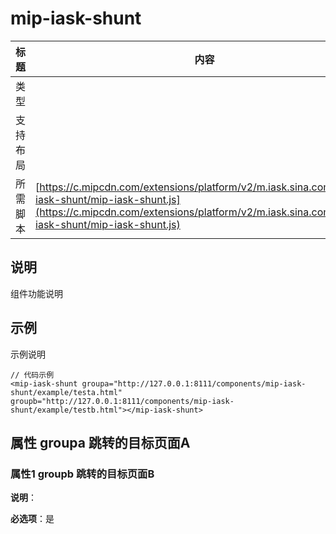 # mip-iask-shunt

标题|内容
----|----
类型|
支持布局|
所需脚本| [https://c.mipcdn.com/extensions/platform/v2/m.iask.sina.com.cn/mip-iask-shunt/mip-iask-shunt.js](https://c.mipcdn.com/extensions/platform/v2/m.iask.sina.com.cn/mip-iask-shunt/mip-iask-shunt.js)

## 说明

组件功能说明

## 示例

示例说明

```
// 代码示例
<mip-iask-shunt groupa="http://127.0.0.1:8111/components/mip-iask-shunt/example/testa.html" groupb="http://127.0.0.1:8111/components/mip-iask-shunt/example/testb.html"></mip-iask-shunt>
```

## 属性 groupa 跳转的目标页面A

### 属性1 groupb 跳转的目标页面B

**说明**：

**必选项**：是



